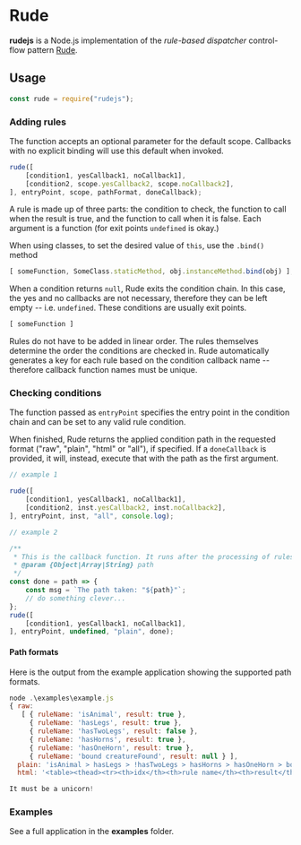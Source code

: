 # Rude

**rudejs** is a Node.js implementation of the *rule-based dispatcher* control-flow pattern [Rude](https://github.com/kaisersparpick/Rude).


## Usage

```js
const rude = require("rudejs");
```
### Adding rules

The function accepts an optional parameter for the default scope. Callbacks with no explicit binding will use this default when invoked.

```js
rude([
    [condition1, yesCallback1, noCallback1],
    [condition2, scope.yesCallback2, scope.noCallback2],
], entryPoint, scope, pathFormat, doneCallback);
```

A rule is made up of three parts: the condition to check, the function to call when the result is true, and the function to call when it is false. Each argument is a function (for exit points `undefined` is okay.)

When using classes, to set the desired value of `this`, use the `.bind()` method

```js
[ someFunction, SomeClass.staticMethod, obj.instanceMethod.bind(obj) ];
```

When a condition returns `null`, Rude exits the condition chain. In this case, the yes and no callbacks are not necessary, therefore they can be left empty -- i.e. `undefined`. These conditions are usually exit points.
```js
[ someFunction ]
```
Rules do not have to be added in linear order. The rules themselves determine the order the conditions are checked in. 
Rude automatically generates a key for each rule based on the condition callback name -- therefore callback function names must be unique. 

### Checking conditions

The function passed as `entryPoint` specifies the entry point in the condition chain and can be set to any valid rule condition.

When finished, Rude returns the applied condition path in the requested format ("raw", "plain", "html" or "all"), if specified. If a `doneCallback` is provided, it will, instead, execute that with the path as the first argument.

```js
// example 1

rude([
    [condition1, yesCallback1, noCallback1],
    [condition2, inst.yesCallback2, inst.noCallback2],
], entryPoint, inst, "all", console.log);

// example 2

/**
 * This is the callback function. It runs after the processing of rules has finished.
 * @param {Object|Array|String} path
 */
const done = path => {
    const msg = `The path taken: "${path}"`;
    // do something clever...
};
rude([
    [condition1, yesCallback1, noCallback1],
], entryPoint, undefined, "plain", done);
```

#### Path formats

Here is the output from the example application showing the supported path formats.

```js
node .\examples\example.js
{ raw:
   [ { ruleName: 'isAnimal', result: true },
     { ruleName: 'hasLegs', result: true },
     { ruleName: 'hasTwoLegs', result: false },
     { ruleName: 'hasHorns', result: true },
     { ruleName: 'hasOneHorn', result: true },
     { ruleName: 'bound creatureFound', result: null } ],
  plain: 'isAnimal > hasLegs > !hasTwoLegs > hasHorns > hasOneHorn > bound creatureFound',
  html: '<table><thead><tr><th>idx</th><th>rule name</th><th>result</th></tr></thead><tr><td>0</td><td>isAnimal</td><td>true</td></tr><tr><td>1</td><td>hasLegs</td><td>true</td></tr><tr><td>2</td><td>hasTwoLegs</td><td>false</td></tr><tr><td>3</td><td>hasHorns</td><td>true</td></tr><tr><td>4</td><td>hasOneHorn</td><td>true</td></tr><tr><td>5</td><td>bound creatureFound</td><td>null</td></tr></tbody></table>' }

It must be a unicorn!
```

### Examples

See a full application in the **examples** folder.
